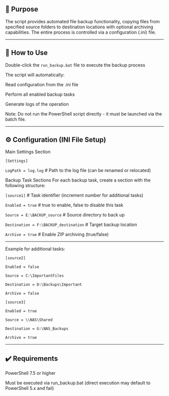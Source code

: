 ## 📌 Purpose
The script provides automated file backup functionality, copying files from specified source folders to destination locations with optional archiving capabilities. The entire process is controlled via a configuration (.ini) file.

---

## 🚀 How to Use
Double-click the `run_backup.bat` file to execute the backup process

The script will automatically:

Read configuration from the .ini file

Perform all enabled backup tasks

Generate logs of the operation

Note: Do not run the PowerShell script directly - it must be launched via the batch file.

---

## ⚙️ Configuration (INI File Setup)
Main Settings Section

`[Settings]`

`LogPath = log.log`  # Path to the log file (can be renamed or relocated)


Backup Task Sections
For each backup task, create a section with the following structure:

`[source1]`  # Task identifier (increment number for additional tasks)

`Enabled = true`             # true to enable, false to disable this task

`Source = E:\BACKUP_source`  # Source directory to back up

`Destination = F:\BACKUP_destination`  # Target backup location

`Archive = true`             # Enable ZIP archiving (true/false)

---

Example for additional tasks:

`[source2]`

`Enabled = false`

`Source = C:\ImportantFiles`

`Destination = D:\Backups\Important`

`Archive = false`


`[source3]`

`Enabled = true`

`Source = \\NAS\Shared`

`Destination = G:\NAS_Backups`

`Archive = true`

---

## ✔️ Requirements
PowerShell 7.5 or higher

Must be executed via run_backup.bat (direct execution may default to PowerShell 5.x and fail)

